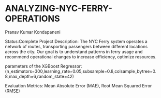 # ANALYZING-NYC-FERRY-OPERATIONS

Pranav Kumar Kondapaneni

Status:Complete
Project Description:
The NYC Ferry system operates a network of routes, transporting passengers between different locations across the city. Our goal is to  understand patterns in ferry usage and recommend operational changes to increase efficiency, optimize resources.

parameters of the XGBoost Regressor:
(n_estimators=300,learning_rate=0.05,subsample=0.8,colsample_bytree=0.8,max_depth=6,random_state=42)

Evaluation Metrics:
Mean Absolute Error (MAE),
Root Mean Squared Error (RMSE)
